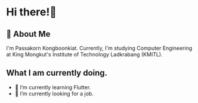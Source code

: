 # Hi there!👋
## 💬 About Me
I'm Passakorn Kongboonkiat. Currently, I'm studying Computer Engineering at King Mongkut's Institute of Technology Ladkrabang (KMITL).

## What I am currently doing.
- 🌱 I’m currently learning Flutter.
- 🔭 I’m currently looking for a job.
<!--
**Pskmax/Pskmax** is a ✨ _special_ ✨ repository because its `README.md` (this file) appears on your GitHub profile.

Here are some ideas to get you started:

- 🔭 I’m currently working on ...
- 🌱 I’m currently learning ...
- 👯 I’m looking to collaborate on ...
- 🤔 I’m looking for help with ...
- 💬 Ask me about ...
- 📫 How to reach me: ...
- 😄 Pronouns: ...
- ⚡ Fun fact: ...
-->
